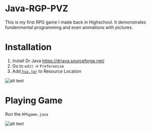 # Java-RGP-PVZ

This is my first RPG game I made back in Highschool. It demonstrates fundenmental programming and even animations with pictures.

# Installation

1. Install Dr Java https://drjava.sourceforge.net/  
2. Go to `edit` -> `Preferencse`
3. Add[ `hsa.jar`](/Game/hsa.jar) to Resource Location

![alt text](image.png)

# Playing Game

Run the `RPGgame.java`

![alt text](image-1.png)

